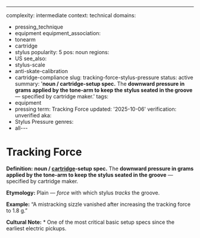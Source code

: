 ---
complexity: intermediate
context: technical
domains:
- pressing_technique
- equipment
equipment_association:
- tonearm
- cartridge
- stylus
popularity: 5
pos: noun
regions:
- US
see_also:
- stylus-scale
- anti-skate-calibration
- cartridge-compliance
slug: tracking-force-stylus-pressure
status: active
summary: '**noun / cartridge-setup spec.** The **downward pressure in grams applied
  by the tone-arm to keep the stylus seated in the groove** — specified by cartridge
  maker.'
tags:
- equipment
- pressing
term: Tracking Force
updated: '2025-10-06'
verification: unverified
aka:
- Stylus Pressure
genres:
- all---

# Tracking Force

**Definition:** **noun / [cartridge](../c/cartridge.md)-setup spec.** The **downward pressure in grams applied by the tone-arm to keep the stylus seated in the groove** — specified by cartridge maker.

**Etymology:** Plain — *force* with which stylus *tracks* the groove.

**Example:** “A mistracking sizzle vanished after increasing the tracking force to 1.8 g.”

**Cultural Note:** * One of the most critical basic setup specs since the earliest electric pickups.

